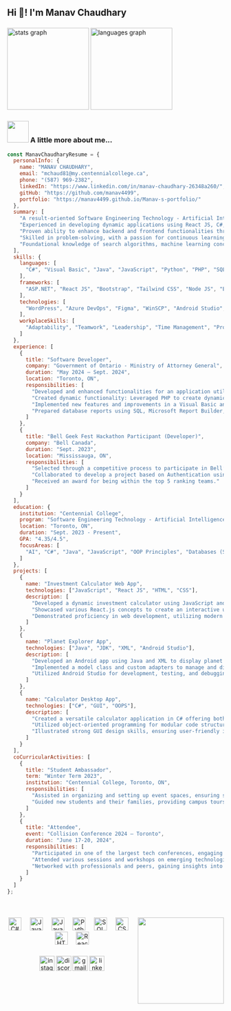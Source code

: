 <h2 align="left">Hi 👋! I'm Manav Chaudhary</h2>

###

<div align="start">
  <img src="https://github-readme-stats.vercel.app/api?username=manav4499&hide_title=false&hide_rank=false&show_icons=true&include_all_commits=true&count_private=true&disable_animations=false&theme=dracula&locale=en&hide_border=false" height="190" alt="stats graph"  />
  <img src="https://github-readme-stats.vercel.app/api/top-langs?username=manav4499&locale=en&hide_title=false&layout=compact&card_width=320&langs_count=5&theme=dracula&hide_border=false" height="190" alt="languages graph"/>
</div>

###

### <img src="https://media.giphy.com/media/VgCDAzcKvsR6OM0uWg/giphy.gif" width="50"> A little more about me...  

```javascript
const ManavChaudharyResume = {
  personalInfo: {
    name: "MANAV CHAUDHARY",
    email: "mchaud81@my.centennialcollege.ca",
    phone: "(587) 969-2382",
    linkedIn: "https://www.linkedin.com/in/manav-chaudhary-26348a260/",
    gitHub: "https://github.com/manav4499",
    portfolio: "https://manav4499.github.io/Manav-s-portfolio/"
  },
  summary: [
    "A result-oriented Software Engineering Technology - Artificial Intelligence student, with a strong academic record and hands-on experience in software development.",
    "Experienced in developing dynamic applications using React JS, C#, Java, PHP, and SQL.",
    "Proven ability to enhance backend and frontend functionalities through an internship with the Government of Ontario.",
    "Skilled in problem-solving, with a passion for continuous learning and innovation.",
    "Foundational knowledge of search algorithms, machine learning concepts & AI ethics."
  ],
  skills: {
    languages: [
      "C#", "Visual Basic", "Java", "JavaScript", "Python", "PHP", "SQL", "CSS", "HTML", "XML"
    ],
    frameworks: [
      "ASP.NET", "React JS", "Bootstrap", "Tailwind CSS", "Node JS", "Express JS", "jQuery", "Ajax"
    ],
    technologies: [
      "WordPress", "Azure DevOps", "Figma", "WinSCP", "Android Studio", "Git", "MySQL", "Oracle Database", "MongoDB", "SSMS", "Microsoft Report Builder", "Linux"
    ],
    workplaceSkills: [
      "Adaptability", "Teamwork", "Leadership", "Time Management", "Problem Solving", "Collaboration"
    ]
  },
  experience: [
    {
      title: "Software Developer",
      company: "Government of Ontario - Ministry of Attorney General",
      duration: "May 2024 – Sept. 2024",
      location: "Toronto, ON",
      responsibilities: [
        "Developed and enhanced functionalities for an application utilizing React JS, C#, and SQL, focusing on both backend logic and frontend aesthetics.",
        "Created dynamic functionality: Leveraged PHP to create dynamic pages for a WordPress website, enhancing interactivity and user engagement.",
        "Implemented new features and improvements in a Visual Basic and ASP.NET web application to enhance user experience and application performance.",
        "Prepared database reports using SQL, Microsoft Report Builder, and SQL Server Management Studio."
      ]
    },
    {
      title: "Bell Geek Fest Hackathon Participant (Developer)",
      company: "Bell Canada",
      duration: "Sept. 2023",
      location: "Mississauga, ON",
      responsibilities: [
        "Selected through a competitive process to participate in Bell’s annual Bell Geek Fest, a 3-day hackathon competition for post-secondary students to collaborate on developing innovative software design solutions.",
        "Collaborated to develop a project based on Authentication using passkeys and End-to-End encryption.",
        "Received an award for being within the top 5 ranking teams."
      ]
    }
  ],
  education: {
    institution: "Centennial College",
    program: "Software Engineering Technology - Artificial Intelligence (Co-op) Advanced Diploma",
    location: "Toronto, ON",
    duration: "Sept. 2023 - Present",
    GPA: "4.35/4.5",
    focusAreas: [
      "AI", "C#", "Java", "JavaScript", "OOP Principles", "Databases (SQL)", "Web Development", "MERN"
    ]
  },
  projects: [
    {
      name: "Investment Calculator Web App",
      technologies: ["JavaScript", "React JS", "HTML", "CSS"],
      description: [
        "Developed a dynamic investment calculator using JavaScript and React.js, integrating HTML and CSS.",
        "Showcased various React.js concepts to create an interactive user interface with four adjustable parameters, enabling users to calculate potential returns on investments.",
        "Demonstrated proficiency in web development, utilizing modern technologies to deliver a responsive and intuitive application for financial planning."
      ]
    },
    {
      name: "Planet Explorer App",
      technologies: ["Java", "JDK", "XML", "Android Studio"],
      description: [
        "Developed an Android app using Java and XML to display planet information with a dynamic ListView.",
        "Implemented a model class and custom adapters to manage and display data from ArrayLists efficiently.",
        "Utilized Android Studio for development, testing, and debugging."
      ]
    },
    {
      name: "Calculator Desktop App",
      technologies: ["C#", "GUI", "OOPS"],
      description: [
        "Created a versatile calculator application in C# offering both simple and scientific functionalities.",
        "Utilized object-oriented programming for modular code structure and efficient maintenance.",
        "Illustrated strong GUI design skills, ensuring user-friendly interaction and visual appeal."
      ]
    }
  ],
  coCurricularActivities: [
    {
      title: "Student Ambassador",
      term: "Winter Term 2023",
      institution: "Centennial College, Toronto, ON",
      responsibilities: [
        "Assisted in organizing and setting up event spaces, ensuring smooth operation for new student orientation.",
        "Guided new students and their families, providing campus tours and answering questions about various college resources and programs to create a welcoming and supportive environment."
      ]
    },
    {
      title: "Attendee",
      event: "Collision Conference 2024 – Toronto",
      duration: "June 17-20, 2024",
      responsibilities: [
        "Participated in one of the largest tech conferences, engaging with industry leaders, startups, and innovators.",
        "Attended various sessions and workshops on emerging technologies and industry trends.",
        "Networked with professionals and peers, gaining insights into cutting-edge advancements and best practices in the tech industry."
      ]
    }
  ]
};

 
```
###

<a href="https://myoctocat.dev/@sw-yx/octocat">
  <img align="right" src="https://user-images.githubusercontent.com/6764957/101532175-1cda1580-39cf-11eb-92fc-8466f97122fc.png" width=200 />
</a>

###

<div align="center">
  <img src="https://cdn.jsdelivr.net/gh/devicons/devicon/icons/csharp/csharp-original.svg" height="30" alt="C# logo" />
  <img width="12" />
  <img src="https://cdn.jsdelivr.net/gh/devicons/devicon/icons/javascript/javascript-original.svg" height="30" alt="JavaScript logo" />
  <img width="12" />
  <img src="https://cdn.jsdelivr.net/gh/devicons/devicon/icons/java/java-original.svg" height="30" alt="Java logo" />
  <img width="12" />
  <img src="https://cdn.jsdelivr.net/gh/devicons/devicon/icons/python/python-original.svg" height="30" alt="Python logo" />
  <img width="12" />
  <img src="https://cdn.jsdelivr.net/gh/devicons/devicon/icons/mysql/mysql-original.svg" height="30" alt="SQL logo" />
  <img width="12" />
  <img src="https://cdn.jsdelivr.net/gh/devicons/devicon/icons/css3/css3-original.svg" height="30" alt="CSS logo" />
  <img width="12" />
  <img src="https://cdn.jsdelivr.net/gh/devicons/devicon/icons/html5/html5-original.svg" height="30" alt="HTML logo" />
  <img width="12" />
  <img src="https://cdn.jsdelivr.net/gh/devicons/devicon/icons/react/react-original.svg" height="30" alt="React logo" />
</div>


###

<div align="center">
  <a href="https://www.instagram.com/manav_chaudhary_3012/?hl=en" target="_blank"><img src="https://img.shields.io/static/v1?message=Instagram&logo=instagram&label=&color=E4405F&logoColor=white&labelColor=&style=for-the-badge" height="35" alt="instagram logo"  /></a> 
   <a href="https://discord.com/" target="_blank"><img src="https://img.shields.io/static/v1?message=Discord&logo=discord&label=&color=7289DA&logoColor=white&labelColor=&style=for-the-badge" height="35" alt="discord logo" /></a> 
  <a href="mailto:manavchaudhary462@gmail.com" target="_blank"><img src="https://img.shields.io/static/v1?message=Gmail&logo=gmail&label=&color=D14836&logoColor=white&labelColor=&style=for-the-badge" height="35" alt="gmail logo"  /></a> 
  <a href="https://www.linkedin.com/in/manav-chaudhary-26348a260/" target="_blank"> <img src="https://img.shields.io/static/v1?message=LinkedIn&logo=linkedin&label=&color=0077B5&logoColor=white&labelColor=&style=for-the-badge" height="35" alt="linkedin logo"/> </a> 
</div>

###







